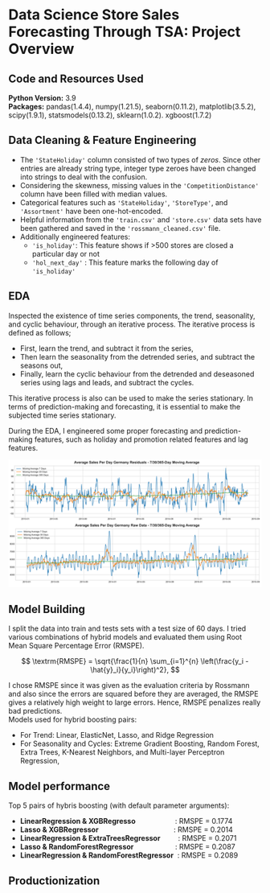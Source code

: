 # Data Science Store Sales Forecasting Through TSA: Project Overview

## Code and Resources Used 
**Python Version:** 3.9  
**Packages:** pandas(1.4.4), numpy(1.21.5), seaborn(0.11.2), matplotlib(3.5.2), scipy(1.9.1), statsmodels(0.13.2), sklearn(1.0.2). xgboost(1.7.2)

## Data Cleaning & Feature Engineering
- The `'StateHoliday'` column consisted of two types of *zeros*. Since other entries are already string type, integer type zeroes have been changed into strings to deal with the confusion.
- Considering the skewness, missing values in the `'CompetitionDistance'` column have been filled with median values.
- Categorical features such as `'StateHoliday'`, `'StoreType'`, and `'Assortment'` have been one-hot-encoded.
- Helpful information from the `'train.csv'` and `'store.csv'` data sets have been gathered and saved in the `'rossmann_cleaned.csv'` file.
- Additionally engineered features:
  - `'is_holiday'`: This feature shows if >500 stores are closed a particular day or not
  - `'hol_next_day'` : This feature marks the following day of `'is_holiday'`

## EDA
Inspected the existence of time series components, the trend, seasonality, and cyclic behaviour, through an iterative process.
The iterative process is defined as follows;
- First, learn the trend, and subtract it from the series,
- Then learn the seasonality from the detrended series, and subtract the seasons out,
- Finally, learn the cyclic behaviour from the detrended and deseasoned series using lags and leads, and subtract the cycles.

This iterative process is also can be used to make the series stationary. In terms of prediction-making and forecasting, it is essential to make the subjected time series stationary.

During the EDA, I engineered some proper forecasting and prediction-making features, such as holiday and promotion related features and lag features.

![alt text](https://github.com/ildeniz/ML-2022-003-Forecasting_Store_Sales_Through_Time_Series_Analysis/blob/master/residuals_vs_rawdata.png "Residuals and Raw Data Comparison")

## Model Building
I split the data into train and tests sets with a test size of 60 days.
I tried various combinations of hybrid models and evaluated them using Root Mean Square Percentage Error (RMSPE). 

$$
\textrm{RMSPE} = \sqrt{\frac{1}{n} \sum_{i=1}^{n} \left(\frac{y_i - \hat{y}_i}{y_i}\right)^2},
$$

I chose RMSPE since it was given as the evaluation criteria by Rossmann and also since the errors are squared before they are averaged, the RMSPE gives a relatively high weight to large errors. Hence, RMSPE penalizes really bad predictions.\
Models used for hybrid boosting pairs:
- For Trend: Linear, ElasticNet, Lasso, and Ridge Regression
- For Seasonality and Cycles: Extreme Gradient Boosting, Random Forest, Extra Trees, K-Nearest Neighbors, and Multi-layer Perceptron Regression,

## Model performance
Top 5 pairs of hybris boosting (with default parameter arguments):
- **LinearRegression & XGBRegresso** &nbsp;&nbsp;&nbsp;&nbsp;&nbsp;&nbsp;&nbsp;&nbsp;&nbsp;&nbsp;&nbsp;&nbsp;&nbsp;&nbsp;&nbsp;&nbsp;&nbsp;&nbsp;&nbsp;: RMSPE = 0.1774
- **Lasso & XGBRegressor** &nbsp;&nbsp;&nbsp;&nbsp;&nbsp;&nbsp;&nbsp;&nbsp;&nbsp;&nbsp;&nbsp;&nbsp;&nbsp;&nbsp;&nbsp;&nbsp;&nbsp;&nbsp;&nbsp;&nbsp;&nbsp;&nbsp;&nbsp;&nbsp;&nbsp;&nbsp;&nbsp;&nbsp;&nbsp;&nbsp;&nbsp;&nbsp;&nbsp;&nbsp;&nbsp;&nbsp;&nbsp;: RMSPE = 0.2014
- **LinearRegression & ExtraTreesRegressor** &nbsp;&nbsp;&nbsp;&nbsp;&nbsp;&nbsp;&nbsp;&nbsp;: RMSPE = 0.2071
- **Lasso & RandomForestRegressor** &nbsp;&nbsp;&nbsp;&nbsp;&nbsp;&nbsp;&nbsp;&nbsp;&nbsp;&nbsp;&nbsp;&nbsp;&nbsp;&nbsp;&nbsp;&nbsp;&nbsp;&nbsp;&nbsp;&nbsp;: RMSPE = 0.2087
- **LinearRegression & RandomForestRegressor** &nbsp;: RMSPE = 0.2089

## Productionization
